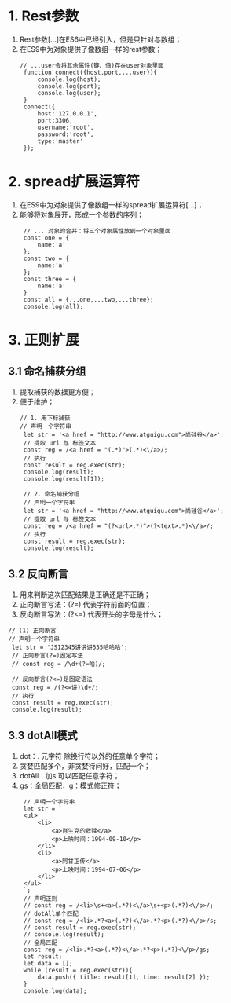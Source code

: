 # 1. Rest参数
1. Rest参数[...]在ES6中已经引入，但是只针对与数组；
2. 在ES9中为对象提供了像数组一样的rest参数；
   ```
   // ...user会将其余属性(键、值)存在user对象里面
    function connect({host,port,...user}){
        console.log(host);
        console.log(port);
        console.log(user);
    }
    connect({
        host:'127.0.0.1',
        port:3306,
        username:'root',
        password:'root',
        type:'master'
    });
   ```
# 2. spread扩展运算符
1. 在ES9中为对象提供了像数组一样的spread扩展运算符[...]；
2. 能够将对象展开，形成一个参数的序列；
   ```
    // ... 对象的合并：将三个对象属性放到一个对象里面
    const one = {
        name:'a'
    };
    const two = {
        name:'a'
    };
    const three = {
        name:'a'
    }
    const all = {...one,...two,...three};
    console.log(all);
   ```
# 3. 正则扩展
## 3.1 命名捕获分组
1. 提取捕获的数据更方便；
2. 便于维护；
   ```
   // 1. 用下标捕获
   // 声明一个字符串
    let str = '<a href = "http://www.atguigu.com">尚硅谷</a>';
    // 提取 url 与 标签文本
    const reg = /<a href = "(.*)">(.*)<\/a>/;
    // 执行
    const result = reg.exec(str);
    console.log(result);
    console.log(result[1]);

    // 2. 命名捕获分组
    // 声明一个字符串
    let str = '<a href = "http://www.atguigu.com">尚硅谷</a>';
    // 提取 url 与 标签文本
    const reg = /<a href = "(?<url>.*)">(?<text>.*)<\/a>/;
    // 执行
    const result = reg.exec(str);
    console.log(result);
   ```
## 3.2 反向断言
   1. 用来判断这次匹配结果是正确还是不正确；
   2. 正向断言写法：(?=) 代表字符前面的位置；
   3. 反向断言写法：(?<=) 代表开头的字母是什么；
   ```
   // (1) 正向断言
   // 声明一个字符串
    let str = 'JS12345讲讲讲555哈哈哈';
    // 正向断言(?=)固定写法
    // const reg = /\d+(?=哈)/;

    // 反向断言(?<=)是固定语法
    const reg = /(?<=讲)\d+/;
    // 执行
    const result = reg.exec(str);
    console.log(result);
   ```
## 3.3 dotAll模式
1. dot：. 元字符 除换行符以外的任意单个字符；
2. 贪婪匹配多个，非贪婪待问好，匹配一个；
3. dotAll：加s 可以匹配任意字符；
4. gs：全局匹配，g：模式修正符；
   ```
    // 声明一个字符串
    let str = `
    <ul>
        <li>
            <a>肖生克的救赎</a>
            <p>上映时间：1994-09-10</p>
        </li>
        <li>
            <a>阿甘正传</a>
            <p>上映时间：1994-07-06</p>
        </li>
    </ul>
    `;
    // 声明正则
    // const reg = /<li>\s+<a>(.*?)<\/a>\s+<p>(.*?)<\/p>/;
    // dotAll单个匹配
    // const reg = /<li>.*?<a>(.*?)<\/a>.*?<p>(.*?)<\/p>/s;
    // const result = reg.exec(str);
    // console.log(result);
    // 全局匹配
    const reg = /<li>.*?<a>(.*?)<\/a>.*?<p>(.*?)<\/p>/gs;
    let result;
    let data = [];
    while (result = reg.exec(str)){
        data.push({ title: result[1], time: result[2] });
    }
    console.log(data);
   ```
